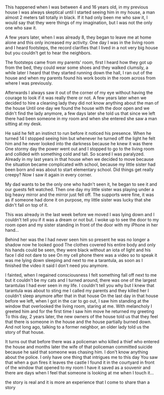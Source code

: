 This happened when I was between 4 and 16 years old, in my previous house I was always skeptical until I started seeing him in my house, a man almost 2 meters tall totally in black. If it had only been me who saw it, I would say that they were things of my imagination, but I was not the only one who saw it. 

A few years later, when I was already 8, they began to leave me at home alone and this only increased my activity. One day I was in the living room and I heard footsteps, the record clarifies that I lived in a not very big house but you couldn't get to hear the neighbors. 

The footsteps came from my parents' room, first I heard how they got up from the bed, they could wear some shoes and they walked clumsily, a while later I heard that they started running down the hall, I ran out of the house and when my parents found his work boots in the room across from where I was previously.

 Afterwards I always saw it out of the corner of my eye without having the courage to look if it was really there or not. A few years later when we decided to hire a cleaning lady they did not know anything about the man of the house Until one day we found the house with the door open and we didn't find the lady anymore, a few days later she told us that since we left there had been someone in my room and when she entered she saw a man sitting at my desk. 

He said he felt an instinct to run before it noticed his presence. When he turned 14 I stopped seeing him but whenever he turned off the light he felt him and he never looked into the darkness because he knew it was there One stormy day the power went out and I stopped to go to the living room and collided with something cold and tall. So scared I was paralyzed. Already in my last years in that house when we decided to move because the situation became complicated with school, because my little sister had been born and was about to start elementary school. Did things get really creepy? Now I saw it again in every corner.

My dad wants to be the only one who hadn't seen it, he began to see it and our guests felt watched. Then one day my little sister was playing under a big heavy mirror and the mirror just fell off. The supports were fine, it was as if someone had done it on purpose, my little sister was lucky that she didn't fall on top of it. 

This was already in the last week before we moved I was lying down and I couldn't tell you if it was a dream or not but. I woke up to see the door to my room open and my sister standing in front of the door with my iPhone in her hand...

Behind her was the I had never seen him so present he was no longer a shadow now he looked good The clothes covered his entire body and only his hands could be seen, they were black without an iota of light and his face I did not dare to see On my cell phone there was a video so to speak it was me lying down sleeping and next to me a tarantula, as soon as I finished the video it said I don't need you anymore. 

I fainted, when I regained consciousness I felt something fall off next to me but it couldn't be my cats and I turned around, there was one of the largest tarantulas I had ever seen in my life. I couldn't tell you why but I knew that tarantula was about to sting me I called my parents and they killed her I couldn't sleep anymore after that in that house On the last day in that house before we left, when I got in the car to go out, I saw him standing at the window that overlooked the living room, staring at me. With melancholy I greeted him and for the first time I saw him move he returned my greeting To this day, 2 years later, the new owners of the house told us that they feel that there is someone in the house and the house partially burned down. And not long ago, talking to a former neighbor, an older lady told us the story of that house. 

It turns out that before there was a policeman who killed a thief who entered the house and months later the wife of that policeman committed suicide because he said that someone was chasing him. I don't know anything about the police. I only have one thing that intrigues me to this day You saw that when a gun fires it leaves the castle I found it in the courtyard in front of the window that opened to my room I have it saved as a souvenir and there are days when I feel that someone is looking at me when I touch it...

the story is real and it is more an experience that I come to share than a story